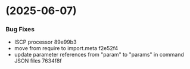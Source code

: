 #  (2025-06-07)


### Bug Fixes

* ISCP processor 89e99b3
* move from require to import.meta f2e52f4
* update parameter references from "param" to "params" in command JSON files 7634f8f



